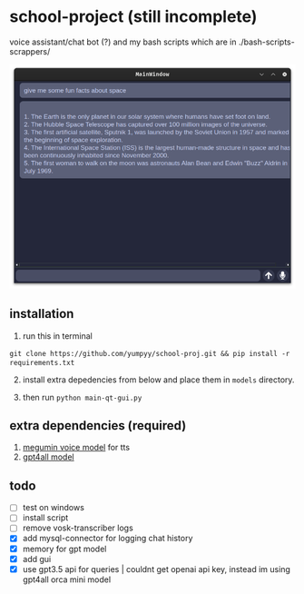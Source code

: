 # school-project (still incomplete)
voice assistant/chat bot (?) and my bash scripts which are in ./bash-scripts-scrappers/

![gui-preview](./gui-preview.png)

## installation
1. run this in terminal
```
git clone https://github.com/yumpyy/school-proj.git && pip install -r requirements.txt
```

2. install extra depedencies from below and place them in `models` directory.

3. then run `python main-qt-gui.py`

## extra dependencies (required)
1. [megumin voice model](https://huggingface.co/DogeLord/megumin/tree/main) for tts
2. [gpt4all model](https://huggingface.co/TheBloke/orca_mini_3B-GGML/resolve/main/orca-mini-3b.ggmlv3.q4_0.bin)

## todo
- [ ] test on windows
- [ ] install script
- [ ] remove vosk-transcriber logs
- [x] add mysql-connector for logging chat history
- [x] memory for gpt model
- [x] add gui
- [x] use gpt3.5 api for queries
    | couldnt get openai api key, instead im using gpt4all orca mini model
